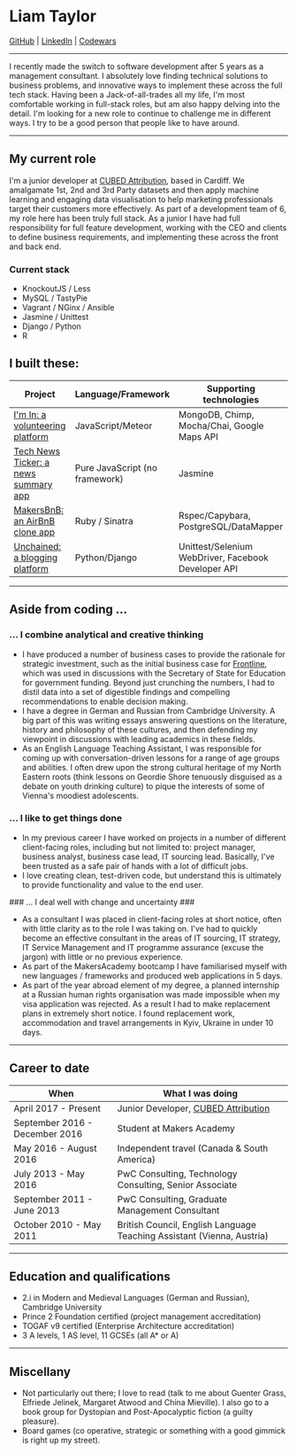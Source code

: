 # Liam Taylor

[GitHub](https://github.com/liamtlr) | [LinkedIn](https://uk.linkedin.com/in/liamtayloruk) | [Codewars](https://www.codewars.com/users/wirsindpapst)

---

I recently made the switch to software development after 5 years as a management consultant. I absolutely love finding technical solutions to business problems, and innovative ways to implement these across the full tech stack. Having been a Jack-of-all-trades all my life, I'm most comfortable working in full-stack roles, but am also happy delving into the detail. I'm looking for a new role to continue to challenge me in different ways. I try to be a good person that people like to have around.

---

## My current role ##

I'm a junior developer at [CUBED Attribution](http://cubed.ai), based in Cardiff. We amalgamate 1st, 2nd and 3rd Party datasets and then apply machine learning and engaging data visualisation to help marketing professionals target their customers more effectively. As part of a development team of 6, my role here has been truly full stack. As a junior I have had full responsibility for full feature development, working with the CEO and clients to define business requirements, and implementing these across the front and back end.

### Current stack

* KnockoutJS / Less
* MySQL / TastyPie
* Vagrant / NGinx / Ansible
* Jasmine / Unittest
* Django / Python
* R

## I built these: ##

| Project | Language/Framework  | Supporting technologies |
|---|---|---|
| [I'm In: a volunteering platform](https://github.com/wirsindpapst/project-snowflake) | JavaScript/Meteor | MongoDB, Chimp, Mocha/Chai, Google Maps API
| [Tech News Ticker: a news summary app](https://github.com/wirsindpapst/news-app-js) | Pure JavaScript (no framework)  | Jasmine |
| [MakersBnB: an AirBnB clone app](https://github.com/wirsindpapst/makersbnb)|  Ruby / Sinatra  | Rspec/Capybara, PostgreSQL/DataMapper |
| [Unchained: a blogging platform](https://github.com/wirsindpapst/unchained_blog)| Python/Django | Unittest/Selenium WebDriver, Facebook Developer API

---

## Aside from coding ... ##

### ... I combine analytical and creative thinking ###

 -  I have produced a number of business cases to provide the rationale for strategic investment, such as the initial business case for [Frontline](http://www.thefrontline.org.uk/), which was used in discussions with the Secretary of State for Education for government funding. Beyond just crunching the numbers, I had to distil data into a set of digestible findings and compelling recommendations to enable decision making.
 -  I have a degree in German and Russian from Cambridge University. A big part of this was writing essays answering questions on the literature, history and philosophy of these cultures, and then defending my viewpoint in discussions with leading academics in these fields.
 - As an English Language Teaching Assistant, I was responsible for coming up with conversation-driven lessons for a range of age groups and abilities. I often drew upon the strong cultural heritage of my North Eastern roots (think lessons on Geordie Shore tenuously disguised as a debate on youth drinking culture) to pique the interests of some of Vienna's moodiest adolescents.

### ... I like to get things done ###

-  In my previous career I have worked on projects in a number of different client-facing roles, including but not limited to: project manager, business analyst, business case lead, IT sourcing lead. Basically, I've been trusted as a safe pair of hands with a lot of difficult jobs.
-  I love creating clean, test-driven code, but understand this is ultimately to provide functionality and value to the end user.

### ... I deal well with change and uncertainty ###

 -  As a consultant I was placed in client-facing roles at short notice, often with little clarity as to the role I was taking on. I've had to quickly become an effective consultant in the areas of IT sourcing, IT strategy, IT Service Management and IT programme assurance (excuse the jargon) with little or no previous experience.
 -  As part of the MakersAcademy bootcamp I have familiarised myself with new languages / frameworks and produced web applications in 5 days.
 -  As part of the year abroad element of my degree, a planned internship at a Russian human rights organisation was made impossible when my visa application was rejected. As a result I had to make replacement plans in extremely short notice. I found replacement work, accommodation and travel arrangements in Kyiv, Ukraine in under 10 days.

 ---

## Career to date

|When|What I was doing|
|---|---|
|April 2017 - Present| Junior Developer, [CUBED Attribution](http://cubed.ai)|
|September 2016 - December 2016| Student at Makers Academy|
|May 2016 - August 2016| Independent travel (Canada & South America)|
|July 2013 - May 2016| PwC Consulting, Technology Consulting, Senior Associate
|September 2011 - June 2013 | PwC Consulting, Graduate Management Consultant|
|October 2010 - May 2011 | British Council, English Language Teaching Assistant (Vienna, Austria)|

---

## Education and qualifications ##

 - 2.i in Modern and Medieval Languages (German and Russian), Cambridge University
 - Prince 2 Foundation certified (project management accreditation)
 - TOGAF v9 certified (Enterprise Architecture accreditation)
 - 3 A levels, 1 AS level, 11 GCSEs (all A* or A)

---

## Miscellany

 -  Not particularly out there; I love to read (talk to me about Guenter Grass, Elfriede Jelinek, Margaret Atwood and China Mieville). I also go to a book group for Dystopian and Post-Apocalyptic fiction (a guilty pleasure).
 -  Board games (co operative, strategic or something with a good gimmick is right up my street).
